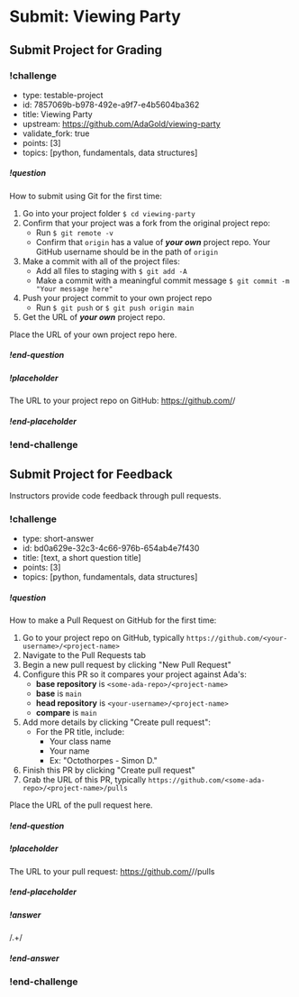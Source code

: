 # Submit: Viewing Party

## Submit Project for Grading

<!-- prettier-ignore-start -->
### !challenge
* type: testable-project
* id: 7857069b-b978-492e-a9f7-e4b5604ba362
* title: Viewing Party
* upstream: https://github.com/AdaGold/viewing-party
* validate_fork: true
* points: [3]
* topics: [python, fundamentals, data structures]
##### !question

How to submit using Git for the first time:

1. Go into your project folder `$ cd viewing-party`
1. Confirm that your project was a fork from the original project repo:
    - Run `$ git remote -v`
    - Confirm that `origin` has a value of _**your own**_ project repo. Your GitHub username should be in the path of `origin`
1. Make a commit with all of the project files:
    - Add all files to staging with `$ git add -A`
    - Make a commit with a meaningful commit message `$ git commit -m "Your message here"`
1. Push your project commit to your own project repo
    - Run `$ git push` or `$ git push origin main`
1. Get the URL of _**your own**_ project repo.

Place the URL of your own project repo here.

##### !end-question
##### !placeholder

The URL to your project repo on GitHub: https://github.com/<your-username>/<project-name>

##### !end-placeholder
### !end-challenge
<!-- prettier-ignore-end -->

## Submit Project for Feedback

Instructors provide code feedback through pull requests.

<!-- prettier-ignore-start -->
### !challenge
* type: short-answer
* id: bd0a629e-32c3-4c66-976b-654ab4e7f430
* title: [text, a short question title]
* points: [3]
* topics: [python, fundamentals, data structures]
##### !question

How to make a Pull Request on GitHub for the first time:

1. Go to your project repo on GitHub, typically `https://github.com/<your-username>/<project-name>`
1. Navigate to the Pull Requests tab
1. Begin a new pull request by clicking "New Pull Request"
1. Configure this PR so it compares your project against Ada's:
    - **base repository** is `<some-ada-repo>/<project-name>`
    - **base** is `main`
    - **head repository** is `<your-username>/<project-name>`
    - **compare** is `main`
1. Add more details by clicking "Create pull request":
    - For the PR title, include:
        - Your class name
        - Your name
        - Ex: "Octothorpes - Simon D."
1. Finish this PR by clicking "Create pull request"
1. Grab the URL of this PR, typically `https://github.com/<some-ada-repo>/<project-name>/pulls`

Place the URL of the pull request here.

##### !end-question
##### !placeholder

The URL to your pull request: https://github.com/<some-ada-repo>/<project-name>/pulls

##### !end-placeholder
##### !answer

/.+/

##### !end-answer
### !end-challenge
<!-- prettier-ignore-end -->
